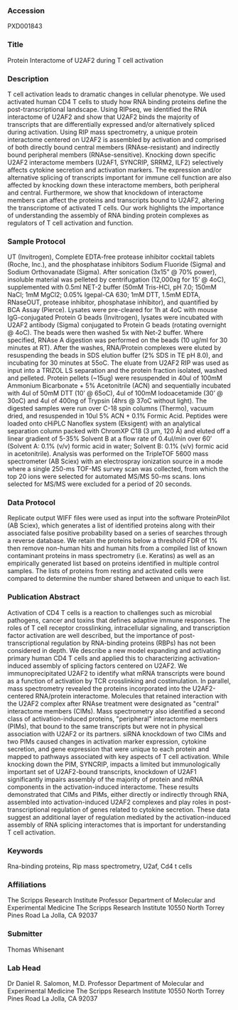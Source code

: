 ### Accession
PXD001843

### Title
Protein Interactome of U2AF2 during T cell activation

### Description
T cell activation leads to dramatic changes in cellular phenotype.  We used activated human CD4 T cells to study how RNA binding proteins define the post-transcriptional landscape. Using RIPseq, we identified the RNA interactome of U2AF2 and show that U2AF2 binds the majority of transcripts that are differentially expressed and/or alternatively spliced during activation. Using RIP mass spectrometry, a unique protein interactome centered on U2AF2 is assembled by activation and comprised of both directly bound central members (RNAse-resistant) and indirectly bound peripheral members (RNAse-sensitive). Knocking down specific U2AF2 interactome members (U2AF1, SYNCRIP, SRRM2, ILF2) selectively affects cytokine secretion and activation markers. The expression and/or alternative splicing of transcripts important for immune cell function are also affected by knocking down these interactome members, both peripheral and central. Furthermore, we show that knockdown of interactome members can affect the proteins and transcripts bound to U2AF2, altering the transcriptome of activated T cells.  Our work highlights the importance of understanding the assembly of RNA binding protein complexes as regulators of T cell activation and function.

### Sample Protocol
UT (Invitrogen), Complete EDTA-free protease inhibitor cocktail tablets (Roche, Inc.), and the phosphatase inhibitors Sodium Fluoride (Sigma) and Sodium Orthovanadate (Sigma). After sonication (3x15” @ 70% power), insoluble material was pelleted by centrifugation (12,000xg for 15’ @ 4oC), supplemented with 0.5ml NET-2 buffer (50mM Tris-HCl, pH 7.0; 150mM NaCl; 1mM MgCl2; 0.05% Igepal-CA 630; 1mM DTT, 1.5mM EDTA, RNaseOUT, protease inhibitor, phosphatase inhibitor), and quantified by BCA Assay (Pierce). Lysates were pre-cleared for 1h at 4oC with mouse IgG-conjugated Protein G beads (Invitrogen), lysates were incubated with U2AF2 antibody (Sigma) conjugated to Protein G beads (rotating overnight @ 4oC).  The beads were then washed 5x with Net-2 buffer.  Where specified, RNAse A digestion was performed on the beads (10 ug/ml for 30 minutes at RT).  After the washes, RNA/Protein complexes were eluted by resuspending the beads in SDS elution buffer (2% SDS in TE pH 8.0), and incubating for 30 minutes at 55oC.   The eluate from U2AF2 RIP was used as input into a TRIZOL LS separation and the protein fraction isolated, washed and pelleted. Protein pellets (~15ug) were resuspended in 40ul of 100mM Ammonium Bicarbonate + 5% Acetonitrile (ACN) and sequentially incubated with 4ul of 50mM DTT (10’ @ 65oC), 4ul of 100mM Iodoacetamide (30’ @ 30oC) and 4ul of 400ng of Trypsin (4hrs @ 37oC without light). The digested samples were run over C-18 spin columns (Thermo), vacuum dried, and resuspended in 10ul 5% ACN + 0.1% Formic Acid. Peptides were loaded onto cHiPLC Nanoflex system (Eksigent) with an analytical separation column packed with ChromXP C18 (3 μm, 120 Å) and eluted off a linear gradient of 5-35% Solvent B at a flow rate of 0.4ul/min over 60’ (Solvent A: 0.1% (v/v) formic acid in water; Solvent B: 0.1% (v/v) formic acid in acetonitrile). Analysis was performed on the TripleTOF 5600 mass spectrometer (AB Sciex) with an electrospray ionization source in a mode where a single 250-ms TOF-MS survey scan was collected, from which the top 20 ions were selected for automated MS/MS 50-ms scans. Ions selected for MS/MS were excluded for a period of 20 seconds.

### Data Protocol
Replicate output WIFF files were used as input into the software ProteinPilot (AB Sciex), which generates a list of identified proteins along with their associated false positive probability based on a series of searches through a reverse database. We retain the proteins below a threshold FDR of 1% then remove non-human hits and human hits from a compiled list of known contaminant proteins in mass spectrometry (i.e. Keratins) as well as an empirically generated list based on proteins identified in multiple control samples. The lists of proteins from resting and activated cells were compared to determine the number shared between and unique to each list.

### Publication Abstract
Activation of CD4 T cells is a reaction to challenges such as microbial pathogens, cancer and toxins that defines adaptive immune responses. The roles of T cell receptor crosslinking, intracellular signaling, and transcription factor activation are well described, but the importance of post-transcriptional regulation by RNA-binding proteins (RBPs) has not been considered in depth. We describe a new model expanding and activating primary human CD4 T cells and applied this to characterizing activation-induced assembly of splicing factors centered on U2AF2. We immunoprecipitated U2AF2 to identify what mRNA transcripts were bound as a function of activation by TCR crosslinking and costimulation. In parallel, mass spectrometry revealed the proteins incorporated into the U2AF2-centered RNA/protein interactome. Molecules that retained interaction with the U2AF2 complex after RNAse treatment were designated as "central" interactome members (CIMs). Mass spectrometry also identified a second class of activation-induced proteins, "peripheral" interactome members (PIMs), that bound to the same transcripts but were not in physical association with U2AF2 or its partners. siRNA knockdown of two CIMs and two PIMs caused changes in activation marker expression, cytokine secretion, and gene expression that were unique to each protein and mapped to pathways associated with key aspects of T cell activation. While knocking down the PIM, SYNCRIP, impacts a limited but immunologically important set of U2AF2-bound transcripts, knockdown of U2AF1 significantly impairs assembly of the majority of protein and mRNA components in the activation-induced interactome. These results demonstrated that CIMs and PIMs, either directly or indirectly through RNA, assembled into activation-induced U2AF2 complexes and play roles in post-transcriptional regulation of genes related to cytokine secretion. These data suggest an additional layer of regulation mediated by the activation-induced assembly of RNA splicing interactomes that is important for understanding T cell activation.

### Keywords
Rna-binding proteins, Rip mass spectrometry, U2af, Cd4 t cells

### Affiliations
The Scripps Research Institute
Professor Department of Molecular and Experimental Medicine The Scripps Research Institute 10550 North Torrey Pines Road La Jolla, CA 92037

### Submitter
Thomas Whisenant

### Lab Head
Dr Daniel R. Salomon, M.D.
Professor Department of Molecular and Experimental Medicine The Scripps Research Institute 10550 North Torrey Pines Road La Jolla, CA 92037


